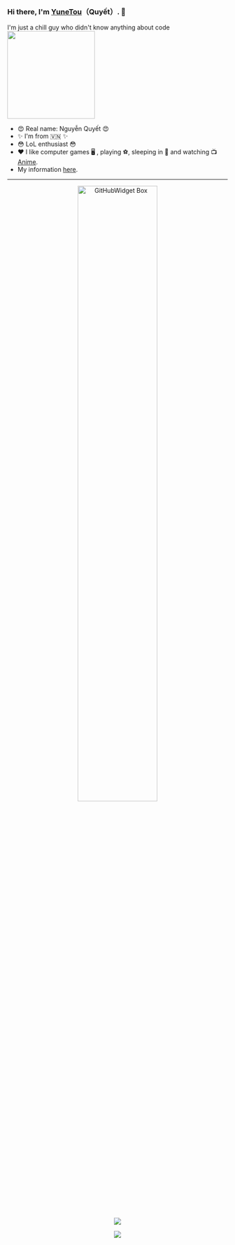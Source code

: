 ### Hi there, I'm [YuneTou](https://www.facebook.com/WuyetLun4)（Quyết）. 👋
I'm just a chill guy who didn't know anything about code 
<img align="middle" width="200" src="https://media.discordapp.net/attachments/901841586785247234/1404356271674626109/MinakamiYuki.jpg?ex=689ae432&is=689992b2&hm=d00ea972bb1c690b1c08ea27d876eec0c08c6d709308169dc8c579a060528327&=&format=webp&width=475&height=648">
- 😍 Real name: Nguyễn Quyết 😍
- ✨ I'm from 🇻🇳 ✨
- 😳 LoL enthusiast 😳
- ❤️ I like computer games 🖥️ , playing ⚽, sleeping in 🛌 and watching 📺 [Anime](<https://en.wikipedia.org/wiki/Anime>).
-  My information [here](https://www.facebook.com/WuyetLun4).

---

<p align="center">
  <a href="https://github.com/Jurredr/github-widgetbox">
    <img width="60%" height="60%" src="https://github-widgetbox.vercel.app/api/skills/?names=java,javascript,html,powershell&includeNames=true" alt="GitHubWidget Box"></p>
  
<p align = "center"><img src = "https://github-readme-stats.vercel.app/api?username=MaXoVN&bg_color=30,e96443,904e95&title_color=fff&text_color=fff"></p>

<p align = "center"><img src = "https://streak-stats.demolab.com/?user=MaXoVN&theme=dracula&hide_border=true"></p>
